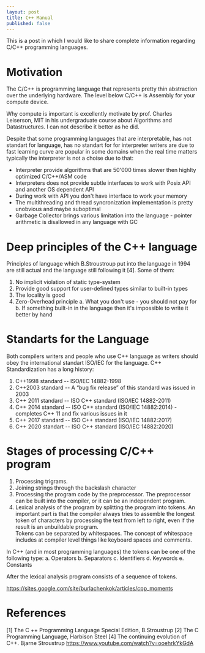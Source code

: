 ```yaml
---
layout: post
title: C++ Manual
published: false
---
```

This is a post in which I would like to share complete information regarding C/C++ programming languages.

# Motivation

The C/C++ is programming language that represents pretty thin abstraction over the underlying hardware. The level below C/C++ is Assembly for your compute device.

Why compute is important is excellently motivate by prof. Charles Leiserson, MIT in his undergraduate course about Algorithms and Datastructures. I can not describe it better as he did.

Despite that some programming languages that are interpretable, has not standart for language, has no standart for for interpreter writers are due to fast learning curve are popular in some domains when the real time matters typically the interpreter is not a choise due to that:
- Interpreter provide algorithms that are 50'000 times slower then highlty optimized C/C++/ASM code
- Interpreters does not provide subtle interfaces to work with Posix API and another OS dependent API
- During work with API you don't have interface to work your memory
- The multithreading and thread syncronization implementation is pretty unobvious and maybe suboptimal
- Garbage Collector brings various limitation into the language - pointer arithmetic is disallowed in any language with GC

# Deep principles of the C++ language

Principles of language which B.Stroustroup put into the language in 1994 are still actual and the language still following it [4]. Some of them:

1. No implicit violation of static type-system
2. Provide good support for user-defined types similar to built-in types
3. The locality is good
4. Zero-Overhead principle 
  a. What you don't use - you should not pay for
  b. If something built-in in the language then it's impossible to write it better by hand

# Standarts for the Language

Both compilers writers and people who use C++ language as writers should obey the international standart ISO/IEC for the language. C++ Standardization has a long history:

1. C\+\+1998 standard -- ISO/IEC 14882-1998
2. C\+\+2003 standard -- A “bug fix release” of this standard was issued in 2003
3. C\+\+ 2011 standard -- ISO C\+\+ standard (ISO/IEC 14882-2011)
4. C\+\+ 2014 standard -- ISO C\+\+ standard (ISO/IEC 14882:2014) - completes C\+\+ 11 and fix various issues in it
5. C\+\+ 2017 standard -- ISO C\+\+ standard (ISO/IEC 14882:2017) 
6. С\+\+ 2020 standart -- ISO C\+\+ standard (ISO/IEC 14882:2020)

# Stages of processing C/C++ program

1. Processing trigrams.
2. Joining strings through the backslash character
3. Processing the program code by the preprocessor. The preprocessor can be built into the compiler, or it can be an independent program.
4. Lexical analysis of the program by splitting the program into tokens. An important part is that the compiler always tries to assemble the longest token of characters by processing the text from left to right, even if the result is an unbuildable program.  
Tokens can be separated by whitespaces. The concept of whitespace includes at compiler level things like keyboard spaces and comments.

In C++ (and in most programming languages) the tokens can be one of the following type:
a. Operators
b. Separators
c. Identifiers
d. Keywords
e. Constants

After the lexical analysis program consists of a sequence of tokens. 

https://sites.google.com/site/burlachenkok/articles/cpp_moments

# References

[1] The C ++ Programming Language Special Edition, B.Stroustrup
[2] The C Programming Language, Harbison Steel
[4] The continuing evolution of C++. Bjarne Stroustrup https://www.youtube.com/watch?v=ooehrkYkGdA
